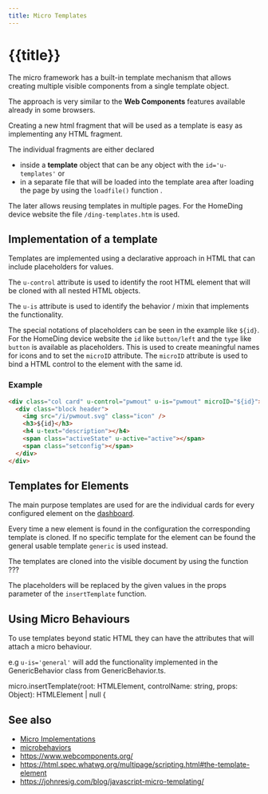 ```yaml
---
title: Micro Templates
---
```


# {{title}}

The micro framework has a built-in template mechanism that allows creating multiple visible components from a single template object.

The approach is very similar to the **Web Components** features available already in some browsers. 

Creating a new html fragment that will be used as a template is easy as implementing any HTML fragment.

The individual fragments are either declared
* inside a **template** object that can be any object with the `id='u-templates'` or
* in a separate file that will be loaded into the template area after loading the page by using the `loadfile()` function .

The later allows reusing templates in multiple pages. For the HomeDing device website the file `/ding-templates.htm` is used.

## Implementation of a template 

Templates are implemented using a declarative approach in HTML that can include placeholders for values.

The `u-control` attribute is used to identify the root HTML element that will be cloned with all nested HTML objects.

The `u-is` attribute is used to identify the behavior / mixin that implements the functionality.

The special notations of placeholders can be seen in the example like `${id}`.
For the HomeDing device website the `id` like `button/left` and the `type` like `button` is available as placeholders. This is used to create meaningful names for icons and to set the `microID` attribute. The `microID` attribute is used to bind a HTML control to the element with the same id.

### Example

``` html
<div class="col card" u-control="pwmout" u-is="pwmout" microID="${id}">
  <div class="block header">
    <img src="/i/pwmout.svg" class="icon" />
    <h3>${id}</h3>
    <h4 u-text="description"></h4>
    <span class="activeState" u-active="active"></span>
    <span class="setconfig"></span>
  </div>
</div>
```



## Templates for Elements

The main purpose templates are used for are the individual cards for every configured element on the [dashboard](/dev/dashboard.md).

Every time a new element is found in the configuration the corresponding template is cloned. If no specific template for the element can be found the general usable template `generic` is used instead. 

The templates are cloned into the visible document by using the function ???

The placeholders will be replaced by the given values in the props parameter of the `insertTemplate` function.


## Using Micro Behaviours

To use templates beyond static HTML they can have the attributes that will attach a micro behaviour.

e.g `u-is='general'` will add the functionality implemented in the GenericBehavior class from GenericBehavior.ts.


micro.insertTemplate(root: HTMLElement, controlName: string, props: Object): HTMLElement | null {



## See also

* [Micro Implementations](/dev/micro.md)
* [microbehaviors](/dev/microbehaviors.md)
* https://www.webcomponents.org/
* https://html.spec.whatwg.org/multipage/scripting.html#the-template-element
* https://johnresig.com/blog/javascript-micro-templating/